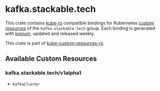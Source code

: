 <!--
SPDX-FileCopyrightText: The kube-custom-resources-rs Authors
SPDX-License-Identifier: 0BSD
 -->

# kafka.stackable.tech

This crate contains [kube-rs](https://kube.rs/) compatible bindings for Kubernetes [custom resources](https://kubernetes.io/docs/tasks/extend-kubernetes/custom-resources/custom-resource-definitions/) of the `kafka.stackable.tech` group. Each binding is generated with [kopium](https://github.com/kube-rs/kopium), updated and released weekly.

This crate is part of [kube-custom-resources-rs](https://github.com/metio/kube-custom-resources-rs).

## Available Custom Resources

### kafka.stackable.tech/v1alpha1
- `KafkaCluster`
